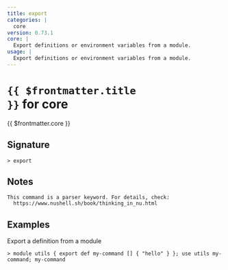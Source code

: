```yaml
---
title: export
categories: |
  core
version: 0.73.1
core: |
  Export definitions or environment variables from a module.
usage: |
  Export definitions or environment variables from a module.
---
```


# <code>{{ $frontmatter.title }}</code> for core

<div class='command-title'>{{ $frontmatter.core }}</div>

## Signature

```> export ```

## Notes
```text
This command is a parser keyword. For details, check:
  https://www.nushell.sh/book/thinking_in_nu.html
```
## Examples

Export a definition from a module
```shell
> module utils { export def my-command [] { "hello" } }; use utils my-command; my-command
```
